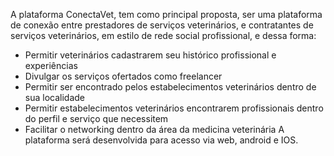 A plataforma ConectaVet, tem como principal proposta, ser
uma plataforma de conexão entre prestadores de
serviços veterinários, e contratantes de serviços
veterinários, em estilo de rede social profissional,
e dessa forma:
- Permitir veterinários cadastrarem seu histórico
profissional e experiências
- Divulgar os serviços ofertados como freelancer
- Permitir ser encontrado pelos estabelecimentos
veterinários dentro de sua localidade
- Permitir estabelecimentos veterinários
encontrarem profissionais dentro do perfil e
serviço que necessitem
- Facilitar o networking dentro da área da
medicina veterinária
A plataforma será desenvolvida para acesso via
web, android e IOS.

